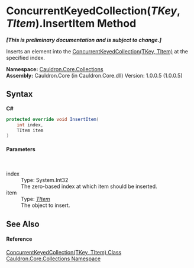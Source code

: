 # ConcurrentKeyedCollection(*TKey*, *TItem*).InsertItem Method 
 _**\[This is preliminary documentation and is subject to change.\]**_

Inserts an element into the <a href="T_Cauldron_Core_Collections_ConcurrentKeyedCollection_2">ConcurrentKeyedCollection(TKey, TItem)</a> at the specified index.

**Namespace:**&nbsp;<a href="N_Cauldron_Core_Collections">Cauldron.Core.Collections</a><br />**Assembly:**&nbsp;Cauldron.Core (in Cauldron.Core.dll) Version: 1.0.0.5 (1.0.0.5)

## Syntax

**C#**<br />
``` C#
protected override void InsertItem(
	int index,
	TItem item
)
```


#### Parameters
&nbsp;<dl><dt>index</dt><dd>Type: System.Int32<br />The zero-based index at which item should be inserted.</dd><dt>item</dt><dd>Type: <a href="T_Cauldron_Core_Collections_ConcurrentKeyedCollection_2">*TItem*</a><br />The object to insert.</dd></dl>

## See Also


#### Reference
<a href="T_Cauldron_Core_Collections_ConcurrentKeyedCollection_2">ConcurrentKeyedCollection(TKey, TItem) Class</a><br /><a href="N_Cauldron_Core_Collections">Cauldron.Core.Collections Namespace</a><br />